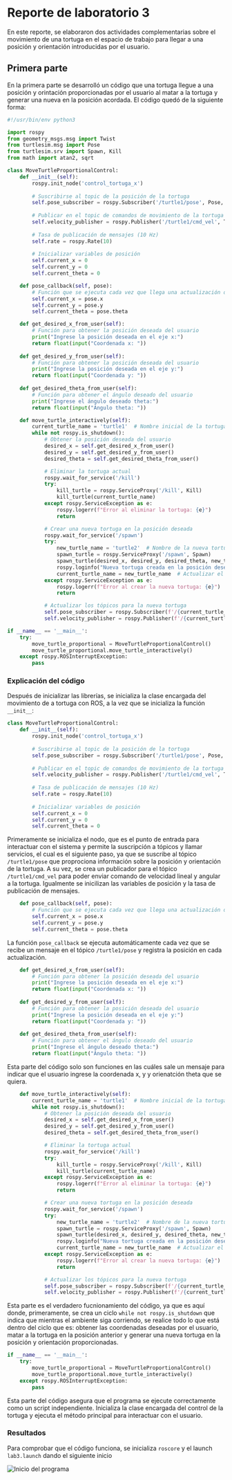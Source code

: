# Reporte de laboratorio 3
En este reporte, se elaboraron dos actividades complementarias sobre el movimiento de una tortuga en el espacio de trabajo para llegar a una posición y orientación introducidas por el usuario.

## Primera parte
En la primera parte se desarrolló un código que una tortuga llegue a una posición y orintación proporcionadas por el usuario al matar a la tortuga y generar una nueva en la posición acordada. El código quedó de la siguiente forma:

```python
#!/usr/bin/env python3

import rospy
from geometry_msgs.msg import Twist
from turtlesim.msg import Pose
from turtlesim.srv import Spawn, Kill
from math import atan2, sqrt

class MoveTurtleProportionalControl:
    def __init__(self):
        rospy.init_node('control_tortuga_x')
        
        # Suscribirse al topic de la posición de la tortuga
        self.pose_subscriber = rospy.Subscriber('/turtle1/pose', Pose, self.pose_callback)
        
        # Publicar en el topic de comandos de movimiento de la tortuga
        self.velocity_publisher = rospy.Publisher('/turtle1/cmd_vel', Twist, queue_size=10)
        
        # Tasa de publicación de mensajes (10 Hz)
        self.rate = rospy.Rate(10)
        
        # Inicializar variables de posición
        self.current_x = 0
        self.current_y = 0
        self.current_theta = 0

    def pose_callback(self, pose):
        # Función que se ejecuta cada vez que llega una actualización de la posición de la tortuga
        self.current_x = pose.x
        self.current_y = pose.y
        self.current_theta = pose.theta

    def get_desired_x_from_user(self):
        # Función para obtener la posición deseada del usuario
        print("Ingrese la posición deseada en el eje x:")
        return float(input("Coordenada x: "))
    
    def get_desired_y_from_user(self):
        # Función para obtener la posición deseada del usuario
        print("Ingrese la posición deseada en el eje y:")
        return float(input("Coordenada y: "))
    
    def get_desired_theta_from_user(self):
        # Función para obtener el ángulo deseado del usuario
        print("Ingrese el ángulo deseado theta:")
        return float(input("Ángulo theta: "))

    def move_turtle_interactively(self):
        current_turtle_name = 'turtle1'  # Nombre inicial de la tortuga
        while not rospy.is_shutdown():
            # Obtener la posición deseada del usuario
            desired_x = self.get_desired_x_from_user()
            desired_y = self.get_desired_y_from_user()
            desired_theta = self.get_desired_theta_from_user()

            # Eliminar la tortuga actual
            rospy.wait_for_service('/kill')
            try:
                kill_turtle = rospy.ServiceProxy('/kill', Kill)
                kill_turtle(current_turtle_name)
            except rospy.ServiceException as e:
                rospy.logerr(f"Error al eliminar la tortuga: {e}")
                return

            # Crear una nueva tortuga en la posición deseada
            rospy.wait_for_service('/spawn')
            try:
                new_turtle_name = 'turtle2'  # Nombre de la nueva tortuga
                spawn_turtle = rospy.ServiceProxy('/spawn', Spawn)
                spawn_turtle(desired_x, desired_y, desired_theta, new_turtle_name)
                rospy.loginfo("Nueva tortuga creada en la posición deseada")
                current_turtle_name = new_turtle_name  # Actualizar el nombre de la tortuga actual
            except rospy.ServiceException as e:
                rospy.logerr(f"Error al crear la nueva tortuga: {e}")
                return

            # Actualizar los tópicos para la nueva tortuga
            self.pose_subscriber = rospy.Subscriber(f'/{current_turtle_name}/pose', Pose, self.pose_callback)
            self.velocity_publisher = rospy.Publisher(f'/{current_turtle_name}/cmd_vel', Twist, queue_size=10)

if __name__ == '__main__':
    try:
        move_turtle_proportional = MoveTurtleProportionalControl()
        move_turtle_proportional.move_turtle_interactively()
    except rospy.ROSInterruptException:
        pass
```
### Explicación del código
Después de inicializar las librerías, se inicializa la clase encargada del movimiento de a tortuga con ROS, a la vez que se inicializa la función `__init__`:

```python
class MoveTurtleProportionalControl:
    def __init__(self):
        rospy.init_node('control_tortuga_x')
        
        # Suscribirse al topic de la posición de la tortuga
        self.pose_subscriber = rospy.Subscriber('/turtle1/pose', Pose, self.pose_callback)
        
        # Publicar en el topic de comandos de movimiento de la tortuga
        self.velocity_publisher = rospy.Publisher('/turtle1/cmd_vel', Twist, queue_size=10)
        
        # Tasa de publicación de mensajes (10 Hz)
        self.rate = rospy.Rate(10)
        
        # Inicializar variables de posición
        self.current_x = 0
        self.current_y = 0
        self.current_theta = 0
```
Primeramente se inicializa el nodo, que es el punto de entrada para interactuar con el sistema y permite la suscripción a tópicos y llamar servicios, el cual es el siguiente paso, ya que se suscribe al tópico `/turtle1/pose` que proprociona información sobre la posición y orientación de la tortuga. A su vez, se crea un publicador para el tópico `/turtle1/cmd_vel` para poder enviar comando de velocidad lineal y angular a la tortuga. Igualmente se inicilizan las variables de posición y la tasa de publicación de mensajes.

```python
    def pose_callback(self, pose):
        # Función que se ejecuta cada vez que llega una actualización de la posición de la tortuga
        self.current_x = pose.x
        self.current_y = pose.y
        self.current_theta = pose.theta
```

La función `pose_callback` se ejecuta automáticamente cada vez que se recibe un mensaje en el tópico `/turtle1/pose` y registra la posición en cada actualización.

```python
    def get_desired_x_from_user(self):
        # Función para obtener la posición deseada del usuario
        print("Ingrese la posición deseada en el eje x:")
        return float(input("Coordenada x: "))
    
    def get_desired_y_from_user(self):
        # Función para obtener la posición deseada del usuario
        print("Ingrese la posición deseada en el eje y:")
        return float(input("Coordenada y: "))
    
    def get_desired_theta_from_user(self):
        # Función para obtener el ángulo deseado del usuario
        print("Ingrese el ángulo deseado theta:")
        return float(input("Ángulo theta: "))
```

Esta parte del código solo son funciones en las cuáles sale un mensaje para indicar que el usuario ingrese la coordenada x, y y orienatción theta que se quiera.

```python
    def move_turtle_interactively(self):
        current_turtle_name = 'turtle1'  # Nombre inicial de la tortuga
        while not rospy.is_shutdown():
            # Obtener la posición deseada del usuario
            desired_x = self.get_desired_x_from_user()
            desired_y = self.get_desired_y_from_user()
            desired_theta = self.get_desired_theta_from_user()

            # Eliminar la tortuga actual
            rospy.wait_for_service('/kill')
            try:
                kill_turtle = rospy.ServiceProxy('/kill', Kill)
                kill_turtle(current_turtle_name)
            except rospy.ServiceException as e:
                rospy.logerr(f"Error al eliminar la tortuga: {e}")
                return

            # Crear una nueva tortuga en la posición deseada
            rospy.wait_for_service('/spawn')
            try:
                new_turtle_name = 'turtle2'  # Nombre de la nueva tortuga
                spawn_turtle = rospy.ServiceProxy('/spawn', Spawn)
                spawn_turtle(desired_x, desired_y, desired_theta, new_turtle_name)
                rospy.loginfo("Nueva tortuga creada en la posición deseada")
                current_turtle_name = new_turtle_name  # Actualizar el nombre de la tortuga actual
            except rospy.ServiceException as e:
                rospy.logerr(f"Error al crear la nueva tortuga: {e}")
                return

            # Actualizar los tópicos para la nueva tortuga
            self.pose_subscriber = rospy.Subscriber(f'/{current_turtle_name}/pose', Pose, self.pose_callback)
            self.velocity_publisher = rospy.Publisher(f'/{current_turtle_name}/cmd_vel', Twist, queue_size=10)
```

Esta parte es el verdadero fucnionamiento del código, ya que es aquí donde, primeramente, se crea un ciclo `while not rospy.is_shutdown` que indica que mientras el ambiente siga corriendo, se realice todo lo que está dentro del ciclo que es: obtener las coordenadas deseadas por el usuario, matar a la tortuga en la posición anterior y generar una nueva tortuga en la posición y orientación proporcionadas.


```python
if __name__ == '__main__':
    try:
        move_turtle_proportional = MoveTurtleProportionalControl()
        move_turtle_proportional.move_turtle_interactively()
    except rospy.ROSInterruptException:
        pass
```

Esta parte del código asegura que el programa se ejecute correctamente como un script independiente. Inicializa la clase encargada del control de la tortuga y ejecuta el método principal para interactuar con el usuario.

### Resultados

Para comprobar que el código funciona, se inicializa `roscore` y el launch `lab3.launch` dando el siguiente inicio

![Inicio del programa](/Lab3/Images/Captura%20de%20pantalla%20inicioLab3_1.png)